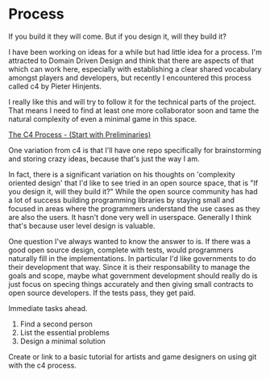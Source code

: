 # Process
If you build it they will come. But if you design it, will they build it?

I have been working on ideas for a while but had little idea for a process. I'm attracted to Domain Driven Design and think that there are aspects of that which can work here, especially with establishing a clear shared vocabulary amongst players and developers, but recently I encountered this process called c4 by Pieter Hinjents.

I really like this and will try to follow it for the technical parts of the project. That means I need to find at least one more collaborator soon and tame the natural complexity of even a minimal game in this space.

[The C4 Process - (Start with Preliminaries)](https://hintjens.gitbooks.io/social-architecture/content/chapter4.html)

One variation from c4 is that I'll have one repo specifically for brainstorming and storing crazy ideas, because that's just the way I am. 

In fact, there is a significant variation on his thoughts on 'complexity oriented design' that I'd like to see tried in an open source space, that is "If you design it, will they build it?" While the open source community has had a lot of success building programming libraries by staying small and focused in areas where the programmers understand the use cases as they are also the users. It hasn't done very well in userspace. Generally I think that's because user level design is valuable.

One question I've always wanted to know the answer to is. If there was a good open source design, complete with tests, would programmers naturally fill in the implementations. In particular I'd like governments to do their development that way. Since it is their responsability to manage the goals and scope, maybe what government development should really do is just focus on specing things accurately and then giving small contracts to open source developers. If the tests pass, they get paid.

Immediate tasks ahead.
  1. Find a second person
  2. List the essential problems
  3. Design a minimal solution

Create or link to a basic tutorial for artists and game designers on using git with the c4 process.

